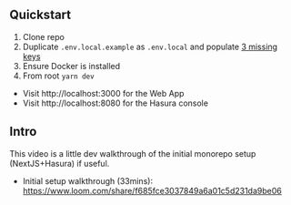 ## Quickstart

1. Clone repo
2. Duplicate `.env.local.example` as `.env.local` and populate [3 missing keys](https://github.com/DomVinyard/momentum-demo/issues/1)
3. Ensure Docker is installed
4. From root `yarn dev`

- Visit http://localhost:3000 for the Web App
- Visit http://localhost:8080 for the Hasura console

## Intro

This video is a little dev walkthrough of the initial monorepo setup (NextJS+Hasura) if useful.

- Initial setup walkthrough (33mins): https://www.loom.com/share/f685fce3037849a6a01c5d231da9be06
